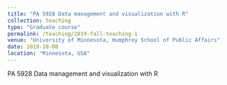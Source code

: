 ```yaml
---
title: "PA 5928 Data management and visualization with R"
collection: teaching
type: "Graduate course"
permalink: /teaching/2019-fall-teaching-1
venue: "University of Minnesota, Humphrey School of Public Affairs"
date: 2019-10-08
location: "Minnesota, USA"
---
```


PA 5928 Data management and visualization with R
